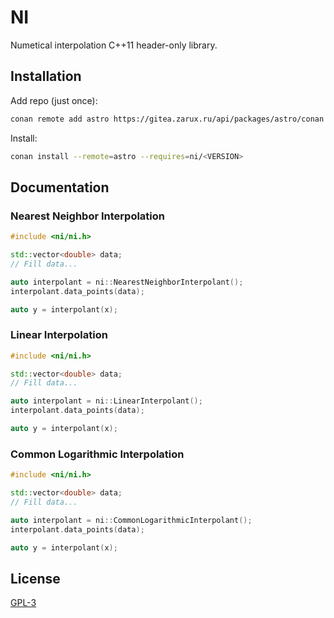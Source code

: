 # NI

Numetical interpolation C++11 header-only library.

## Installation

Add repo (just once):

```sh
conan remote add astro https://gitea.zarux.ru/api/packages/astro/conan
```

Install:

```sh
conan install --remote=astro --requires=ni/<VERSION>
```

## Documentation

### Nearest Neighbor Interpolation

```c++
#include <ni/ni.h>

std::vector<double> data;
// Fill data...

auto interpolant = ni::NearestNeighborInterpolant();
interpolant.data_points(data);

auto y = interpolant(x);
```

### Linear Interpolation

```cpp
#include <ni/ni.h>

std::vector<double> data;
// Fill data...

auto interpolant = ni::LinearInterpolant();
interpolant.data_points(data);

auto y = interpolant(x);
```

### Common Logarithmic Interpolation

```cpp
#include <ni/ni.h>

std::vector<double> data;
// Fill data...

auto interpolant = ni::CommonLogarithmicInterpolant();
interpolant.data_points(data);

auto y = interpolant(x);
```

## License

[GPL-3](./LICENSE)
